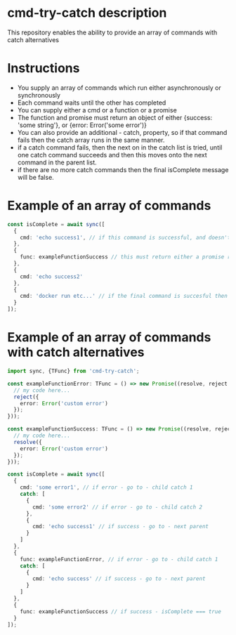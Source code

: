 # cmd-try-catch description
This repository enables the ability to provide an array of commands with catch alternatives

# Instructions
- You supply an array of commands which run either asynchronously or synchronously
- Each command waits until the other has completed
- You can supply either a cmd or a function or a promise
- The function and promise must return an object of either {success: 'some string'}, or {error: Error('some error')}
- You can also provide an additional - catch, property, so if that command fails then the catch array runs in the same manner.
- if a catch command fails, then the next on in the catch list is tried, until one catch command succeeds and then this moves onto the next command in the parent list.
- if there are no more catch commands then the final isComplete message will be false.

# Example of an array of commands
```typescript
const isComplete = await sync([
  {
    cmd: 'echo success1', // if this command is successful, and doesn't return an error then the next item in the array will run.
  },
  {
    func: exampleFunctionSuccess // this must return either a promise resolving to {success: 'something'} or a function result of the same, in order for the next command to run
  },
  {
    cmd: 'echo success2'
  },
  {
    cmd: 'docker run etc...' // if the final command is succesful then the variable - isComplete === true otherwise its === false
  }
]);
```
# Example of an array of commands with catch alternatives 
```typescript
import sync, {TFunc} from 'cmd-try-catch';

const exampleFunctionError: TFunc = () => new Promise((resolve, reject => {
  // my code here...
  reject({
    error: Error('custom error')
  });
}));

const exampleFunctionSuccess: TFunc = () => new Promise((resolve, reject => {
  // my code here...
  resolve({
    error: Error('custom error')
  });
}));

const isComplete = await sync([
  {
    cmd: 'some error1', // if error - go to - child catch 1
    catch: [
      {
        cmd: 'some error2' // if error - go to - child catch 2
      },
      {
        cmd: 'echo success1' // if success - go to - next parent
      }
    ]
  },
  {
    func: exampleFunctionError, // if error - go to - child catch 1
    catch: [
      {
        cmd: 'echo success' // if success - go to - next parent
      }
    ]
  },
  {
    func: exampleFunctionSuccess // if success - isComplete === true
  }
]);
```
